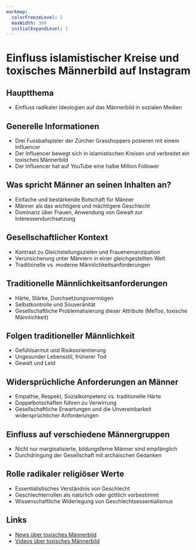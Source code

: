 ```yaml
---
markmap:
  colorFreezeLevel: 2
  maxWidth: 300
  initialExpandLevel: 1
---
```

# Einfluss islamistischer Kreise und toxisches Männerbild auf Instagram

## Hauptthema
- Einfluss radikaler Ideologien auf das Männerbild in sozialen Medien

## Generelle Informationen
- Drei Fussballspieler der Zürcher Grasshoppers posieren mit einem Influencer
- Der Influencer bewegt sich in islamistischen Kreisen und verbreitet ein toxisches Männerbild
- Der Influencer hat auf YouTube eine halbe Million Follower

## Was spricht Männer an seinen Inhalten an?
- Einfache und bestärkende Botschaft für Männer
- Männer als das wichtigere und mächtigere Geschlecht
- Dominanz über Frauen, Anwendung von Gewalt zur Interessendurchsetzung

## Gesellschaftlicher Kontext
- Kontrast zu Gleichstellungszielen und Frauenemanzipation
- Verunsicherung unter Männern in einer gleichgestellten Welt
- Traditionelle vs. moderne Männlichkeitsanforderungen

## Traditionelle Männlichkeitsanforderungen
- Härte, Stärke, Durchsetzungsvermögen
- Selbstkontrolle und Souveränität
- Gesellschaftliche Problematisierung dieser Attribute (MeToo, toxische Männlichkeit)

## Folgen traditioneller Männlichkeit
- Gefühlsarmut und Risikoorientierung
- Ungesunder Lebensstil, früherer Tod
- Gewalt und Leid

## Widersprüchliche Anforderungen an Männer
- Empathie, Respekt, Sozialkompetenz vs. traditionelle Härte
- Doppelbotschaften führen zu Verwirrung
- Gesellschaftliche Erwartungen und die Unvereinbarkeit widersprüchlicher Anforderungen

## Einfluss auf verschiedene Männergruppen
- Nicht nur marginalisierte, bildungsferne Männer sind empfänglich
- Durchdringung der Gesellschaft mit archaischen Gedanken

## Rolle radikaler religiöser Werte
- Essentialistisches Verständnis von Geschlecht
- Geschlechterrollen als natürlich oder göttlich vorbestimmt
- Wissenschaftliche Widerlegung von Geschlechtsessentialismus

## Links
- [News über toxisches Männerbild](https://www.google.ch/search?q=toxisches+M%C3%A4nnerbild&tbm=nws)
- [Videos über toxisches Männerbild](https://www.google.ch/search?q=toxisches+M%C3%A4nnerbild&tbm=vid)

